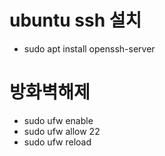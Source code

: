 # ubuntu ssh 설치
- sudo apt install openssh-server

# 방화벽해제
- sudo ufw enable
- sudo ufw allow 22
- sudo ufw reload

